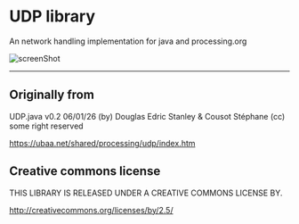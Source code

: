 # UDP library

An network handling implementation for java and processing.org

![screenShot](resources/screenshot/ss.png)

---

## Originally from

UDP.java v0.2 06/01/26 (by) Douglas Edric Stanley & Cousot Stéphane (cc) some right reserved

https://ubaa.net/shared/processing/udp/index.htm

## Creative commons license

THIS LIBRARY IS RELEASED UNDER A CREATIVE COMMONS LICENSE BY.

http://creativecommons.org/licenses/by/2.5/


